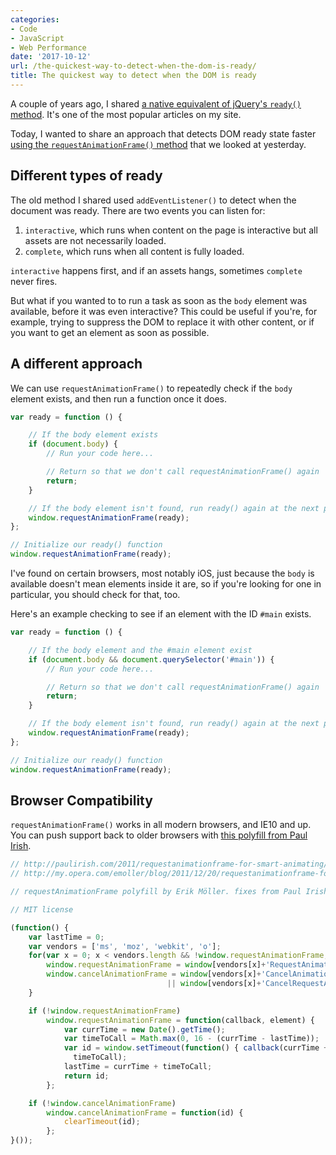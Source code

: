 ```yaml
---
categories:
- Code
- JavaScript
- Web Performance
date: '2017-10-12'
url: /the-quickest-way-to-detect-when-the-dom-is-ready/
title: The quickest way to detect when the DOM is ready
---
```


A couple of years ago, I shared [a native equivalent of jQuery's `ready()` method](/a-native-javascript-equivalent-of-jquerys-ready-method/). It's one of the most popular articles on my site.

Today, I wanted to share an approach that detects DOM ready state faster [using the `requestAnimationFrame()` method](/debouncing-events-with-requestanimationframe-for-better-performance/) that we looked at yesterday.

## Different types of ready

The old method I shared used `addEventListener()` to detect when the document was ready. There are two events you can listen for:

1. `interactive`, which runs when content on the page is interactive but all assets are not necessarily loaded.
2. `complete`, which runs when all content is fully loaded.

`interactive` happens first, and if an assets hangs, sometimes `complete` never fires.

But what if you wanted to to run a task as soon as the `body` element was available, before it was even interactive? This could be useful if you're, for example, trying to suppress the DOM to replace it with other content, or if you want to get an element as soon as possible.

## A different approach

We can use `requestAnimationFrame()` to repeatedly check if the `body` element exists, and then run a function once it does.

```js
var ready = function () {

	// If the body element exists
	if (document.body) {
		// Run your code here...

		// Return so that we don't call requestAnimationFrame() again
		return;
	}

	// If the body element isn't found, run ready() again at the next pain
	window.requestAnimationFrame(ready);
};

// Initialize our ready() function
window.requestAnimationFrame(ready);
```

I've found on certain browsers, most notably iOS, just because the `body` is available doesn't mean elements inside it are, so if you're looking for one in particular, you should check for that, too.

Here's an example checking to see if an element with the ID `#main` exists.

```js
var ready = function () {

	// If the body element and the #main element exist
	if (document.body && document.querySelector('#main')) {
		// Run your code here...

		// Return so that we don't call requestAnimationFrame() again
		return;
	}

	// If the body element isn't found, run ready() again at the next pain
	window.requestAnimationFrame(ready);
};

// Initialize our ready() function
window.requestAnimationFrame(ready);
```

## Browser Compatibility

`requestAnimationFrame()` works in all modern browsers, and IE10 and up. You can push support back to older browsers with [this polyfill from Paul Irish](https://gist.github.com/paulirish/1579671).

```js
// http://paulirish.com/2011/requestanimationframe-for-smart-animating/
// http://my.opera.com/emoller/blog/2011/12/20/requestanimationframe-for-smart-er-animating

// requestAnimationFrame polyfill by Erik Möller. fixes from Paul Irish and Tino Zijdel

// MIT license

(function() {
    var lastTime = 0;
    var vendors = ['ms', 'moz', 'webkit', 'o'];
    for(var x = 0; x < vendors.length && !window.requestAnimationFrame; ++x) {
        window.requestAnimationFrame = window[vendors[x]+'RequestAnimationFrame'];
        window.cancelAnimationFrame = window[vendors[x]+'CancelAnimationFrame']
                                   || window[vendors[x]+'CancelRequestAnimationFrame'];
    }

    if (!window.requestAnimationFrame)
        window.requestAnimationFrame = function(callback, element) {
            var currTime = new Date().getTime();
            var timeToCall = Math.max(0, 16 - (currTime - lastTime));
            var id = window.setTimeout(function() { callback(currTime + timeToCall); },
              timeToCall);
            lastTime = currTime + timeToCall;
            return id;
        };

    if (!window.cancelAnimationFrame)
        window.cancelAnimationFrame = function(id) {
            clearTimeout(id);
        };
}());
```